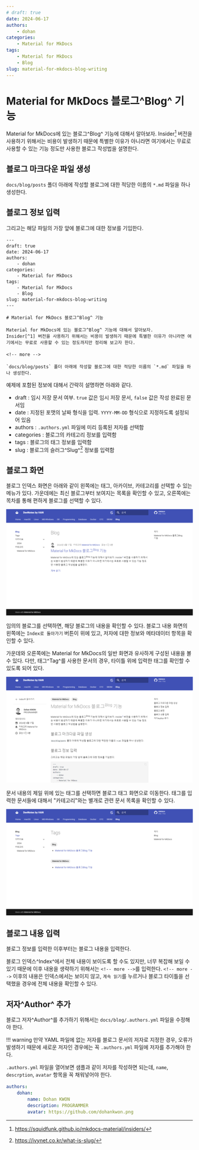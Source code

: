 ```yaml
---
# draft: true
date: 2024-06-17
authors:
    - dohan
categories:
    - Material for MkDocs
tags:
    - Material for MkDocs
    - Blog
slug: material-for-mkdocs-blog-writing
---
```


# Material for MkDocs 블로그^Blog^ 기능

Material for MkDocs에 있는 블로그^Blog^ 기능에 대해서 알아보자.
Insider[^1] 버전을 사용하기 위해서는 비용이 발생하기 때문에 특별한 이유가 아니라면 여기에서는 무료로 사용할 수 있는 기능 정도만 사용한 블로그 작성법을 설명한다.

[^1]: <https://squidfunk.github.io/mkdocs-material/insiders/>

<!-- more -->

## 블로그 마크다운 파일 생성

`docs/blog/posts` 폴더 아래에 작성할 블로그에 대한 적당한 이름의 `*.md` 파일을 하나 생성한다.

## 블로그 정보 입력

그리고는 해당 파일의 가장 앞에 블로그에 대한 정보를 기입한다.

```
---
draft: true
date: 2024-06-17
authors:
    - dohan
categories:
    - Material for MkDocs
tags:
    - Material for MkDocs
    - Blog
slug: material-for-mkdocs-blog-writing
---

# Material for MkDocs 블로그^Blog^ 기능

Material for MkDocs에 있는 블로그^Blog^ 기능에 대해서 알아보자.
Insider[^1] 버전을 사용하기 위해서는 비용이 발생하기 때문에 특별한 이유가 아니라면 여기에서는 무료로 사용할 수 있는 정도까지만 정리해 보고자 한다.

<!-- more -->

`docs/blog/posts` 폴더 아래에 작성할 블로그에 대한 적당한 이름의 `*.md` 파일을 하나 생성한다.
```

예제에 포함된 정보에 대해서 간략히 설명하면 아래와 같다.

- draft
    : 임시 저장 문서 여부.
    `true` 값은 임시 저장 문서, `false` 값은 작성 완료된 문서임
- date
    : 지정된 포맷의 날짜 형식을 입력.
    `YYYY-MM-DD` 형식으로 지정하도록 설정되어 있음
- authors
    : `.authors.yml` 파일에 미리 등록된 저자를 선택함
- categories
    : 블로그의 카테고리 정보를 입력함
- tags
    : 블로그의 태그 정보를 입력함
- slug
    : 블로그의 슬러그^Slug^[^2] 정보를 입력함

[^2]: <https://ivynet.co.kr/what-is-slug/>

## 블로그 화면

블로그 인덱스 화면은 아래와 같이 왼쪽에는 태그, 아카이브, 카테고리를 선택할 수 있는 메뉴가 있다.
가운데에는 최신 블로그부터 보여지는 목록을 확인할 수 있고, 오른쪽에는 목차를 통해 편하게 블로그를 선택할 수 있다.

![블로그 인덱스 화면](imgs/img0001.png)

임의의 블로그를 선택하면, 해당 블로그의 내용을 확인할 수 있다.
블로그 내용 화면의 왼쪽에는 `Index로 돌아가기` 버튼이 위에 있고, 저자에 대한 정보와 메타데이터 항목을 확인할 수 있다.

가운데와 오른쪽에는 Material for MkDocs의 일반 화면과 유사하게 구성된 내용을 볼 수 있다.
다만, 태그^Tag^를 사용한 문서의 경우, 타이틀 위에 입력한 태그를 확인할 수 있도록 되어 있다.

![블로그 내용 화면](imgs/img0002.png)

문서 내용의 제일 위에 있는 태그를 선택하면 블로그 태그 화면으로 이동한다.
태그를 입력한 문서들에 대해서 "카테고리"와는 별개로 관련 문서 목록을 확인할 수 있다.

![블로그 태그 화면](imgs/img0003.png)

## 블로그 내용 입력

블로그 정보를 입력한 이후부터는 블로그 내용을 입력한다.

블로그 인덱스^Index^에서 전체 내용이 보이도록 할 수도 있지만, 너무 복잡해 보일 수 있기 때문에 이후 내용을 생략하기 위해서는 `<!-- more -->`를 입력한다.
`<!-- more -->` 이후의 내용은 인덱스에서는 보이지 않고, `계속 읽기`를 누르거나 블로그 타이틀을 선택했을 경우에 전체 내용을 확인할 수 있다.

## 저자^Author^ 추가

블로그 저자^Author^를 추가하기 위해서는 `docs/blog/.authors.yml` 파일을 수정해야 한다.

!!! warning
    만약 YAML 파일에 없는 저자를 블로그 문서의 저자로 지정한 경우, 오류가 발생하기 때문에 새로운 저자인 경우에는 꼭 `.authors.yml` 파일에 저자를 추가해야 한다.

`.authors.yml` 파일을 열어보면 샘플과 같이 저자를 작성하면 되는데, `name`, `descrption`, `avatar` 항목을 꼭 채워넣어야 한다.

```{.yaml .no-copy}
authors:
    dohan:
        name: Dohan KWON
        description: PROGRAMMER
        avatar: https://github.com/dohankwon.png
```
